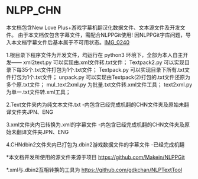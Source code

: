 # NLPP_CHN
本文档包含New Love Plus+游戏字幕机翻汉化数据文件、文本源文件及开发文件。
由于本文档仅包含字幕文件，需配合NLPPGit使用!
因NLPPGit字库问题，导入本文档字幕文件后基本属于不可用状态。[IMG_0240](https://user-images.githubusercontent.com/80207563/110263053-7e227c80-7ff0-11eb-8fc5-b7c2c98b3022.jpeg)

1.根目录下程序文件为开发文件，均运行在 python3 环境下，全部为本人自主开发——
	xml2text.py 可以实现由.xml文件转.txt文件；
	Textpack2.py 可以实现目录下每35个.txt文件打包为1个.txt文件；
	Textpack.py 可以实现目录下所有.txt文件打包为1个.txt文件；
	unpack.py 可以实现由Textpack(2)打包的.txt文件还原为多个原.txt文件；
	mul_text2xml.py 为批量.txt文件转.xml文件工具；
	text2xml.py 为单一.txt文件转.xml工具；

2.Text文件夹内为纯文本文件.txt
	-内包含已经完成机翻的CHN文件夹及原始未翻译文件夹JPN、ENG
	
3.xml文件夹内已转换为.xml的字幕文件
	-内包含已经完成机翻的CHN文件夹及原始未翻译文件夹JPN、ENG

4.CHNdbin2文件夹内已打包为.dbin2游戏数据文件的字幕文件
	-已经完成机翻

*本文档开发所使用的源文件来源于项目 https://github.com/Makein/NLPPGit

*.xml与.dbin2互相转换的工具为 https://github.com/gdkchan/NLPTextTool
